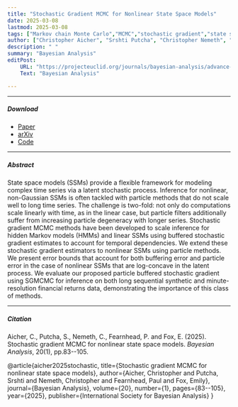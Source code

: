 ```yaml
---
title: "Stochastic Gradient MCMC for Nonlinear State Space Models"
date: 2025-03-08
lastmod: 2025-03-08
tags: ["Markov chain Monte Carlo","MCMC","stochastic gradient","state space model"]
author: ["Christopher Aicher", "Srshti Putcha", "Christopher Nemeth", "Paul Fearnhead", "Emily B. Fox"]
description: " "
summary: "Bayesian Analysis"
editPost:
    URL: "https://projecteuclid.org/journals/bayesian-analysis/advance-publication/Stochastic-Gradient-MCMC-for-Nonlinear-State-Space-Models/10.1214/23-BA1395.full"
    Text: "Bayesian Analysis"

---
```


---


##### Download

+ [Paper](https://projecteuclid.org/journals/bayesian-analysis/advance-publication/Stochastic-Gradient-MCMC-for-Nonlinear-State-Space-Models/10.1214/23-BA1395.full)
+ [arXiv](https://arxiv.org/abs/1901.10568)
+ [Code](https://github.com/aicherc/sgmcmc_ssm_code)



---
##### Abstract


State space models (SSMs) provide a flexible framework for modeling complex time series via a latent stochastic process. Inference for nonlinear, non-Gaussian SSMs is often tackled with particle methods that do not scale well to long time series. The challenge is two-fold: not only do computations scale linearly with time, as in the linear case, but particle filters additionally suffer from increasing particle degeneracy with longer series. Stochastic gradient MCMC methods have been developed to scale inference for hidden Markov models (HMMs) and linear SSMs using buffered stochastic gradient estimates to account for temporal dependencies. We extend these stochastic gradient estimators to nonlinear SSMs using particle methods. We present error bounds that account for both buffering error and particle error in the case of nonlinear SSMs that are log-concave in the latent process. We evaluate our proposed particle buffered stochastic gradient using SGMCMC for inference on both long sequential synthetic and minute-resolution financial returns data, demonstrating the importance of this class of methods.


---
##### Citation


Aicher, C., Putcha, S., Nemeth, C., Fearnhead, P. and Fox, E. (2025). Stochastic gradient MCMC for nonlinear state space models. *Bayesian Analysis*, 20(1), pp.83--105.

@article{aicher2025stochastic,
  title={Stochastic gradient MCMC for nonlinear state space models},
  author={Aicher, Christopher and Putcha, Srshti and Nemeth, Christopher and Fearnhead, Paul and Fox, Emily},
  journal={Bayesian Analysis},
  volume={20},
  number={1},
  pages={83--105},
  year={2025},
  publisher={International Society for Bayesian Analysis}
}

